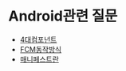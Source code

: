 # Android관련 질문

  - [4대컴포넌트](https://github.com/DevRappers/React_Interview/blob/master/Android/4대컴포넌트)
  - [FCM동작방식](https://github.com/DevRappers/React_Interview/blob/master/Android/FCM.md)
  - [매니페스트란](https://github.com/DevRappers/React_Interview/blob/master/Android/매니페스트.md)